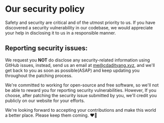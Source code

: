 # Our security policy

Safety and security are critical and of the utmost priority to us. If you have discovered a security vulnerability in our codebase, we would appreciate your help in disclosing it to us in a responsible manner.

## Reporting security issues:
We request you **NOT** do disclose any security-related information using GitHub issues, instead, send us an email at [me@cdadityang.xyz](mailto:me@cdadityang.xyz), and we'll get back to you as soon as possible(ASAP) and keep updating you throughout the patching process.

We're committed to working for open-source and free software, so we'll not be able to reward you for reporting security vulnerabilities. However, If you choose, after patching the security issue submitted by you, we'll credit you publicly on our website for your efforts.

We're looking forward to accepting your contributions and make this world a better place. Please keep them coming. ❤💖